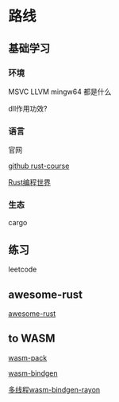 # 路线

## 基础学习

### 环境

MSVC LLVM mingw64 都是什么

dll作用功效?
### 语言

官网

[github rust-course](https://github.com/sunface/rust-course)

[Rust编程世界](https://course.rs/into-rust.html)

### 生态

cargo


## 练习

leetcode

## awesome-rust

[awesome-rust](https://github.com/rust-unofficial/awesome-rust)

## to WASM

[wasm-pack](https://github.com/rustwasm/wasm-pack)

[wasm-bindgen](https://github.com/rustwasm/wasm-bindgen)

[多线程wasm-bindgen-rayon](https://github.com/GoogleChromeLabs/wasm-bindgen-rayon)
